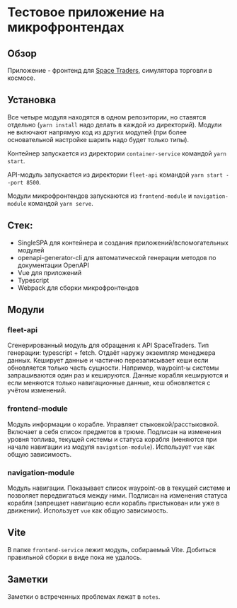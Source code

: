 # Тестовое приложение на микрофронтендах

## Обзор

Приложение - фронтенд для [Space Traders](https://docs.spacetraders.io/quickstart/purchase-ship), симулятора торговли в космосе.

## Установка

Все четыре модуля находятся в одном репозитории, но ставятся отдельно (`yarn install` надо делать в каждой из директорий). Модули не включают напрямую код из других модулей (при более основательной настройке шарить надо будет только типы).

Контейнер запускается из директории `container-service` командой `yarn start`.

API-модуль запускается из директории `fleet-api` командой `yarn start --port 8500`.

Модули микрофронтендов запускаются из `frontend-module` и `navigation-module` командой `yarn serve`.

## Стек:

- SingleSPA для контейнера и создания приложений/вспомогательных модулей
- openapi-generator-cli для автоматической генерации методов по документации OpenAPI
- Vue для приложений
- Typescript
- Webpack для сборки микрофронтендов

## Модули

### fleet-api

Сгенерированный модуль для обращения к API SpaceTraders. Тип генерации: typescript + fetch. Отдаёт наружу экземпляр менеджера данных. Кеширует данные и частично перезаписывает кеши если обновляется только часть сущности. Например, waypoint-ы системы запрашиваются один раз и кешируются. Данные корабля кешируются и если меняются только навигационные данные, кеш обновляется с учётом изменений.

### frontend-module

Модуль информации о корабле. Управляет стыковкой/расстыковкой. Включает в себя список предметов в трюме. Подписан на изменения уровня топлива, текущей системы и статуса корабля (меняются при начале навигации из модуля `navigation-module`). Использует `vue` как общую зависимость.

### navigation-module

Модуль навигации. Показывает список waypoint-ов в текущей системе и позволяет передвигаться между ними. Подписан на изменения статуса корабля (запрещает навигацию если корабль пристыкован или уже в движении). Использует `vue` как общую зависимость.

## Vite

В папке `frontend-service` лежит модуль, собираемый Vite. Добиться правильной сборки в виде пока не удалось.

## Заметки

Заметки о встреченных проблемах лежат в `notes`.